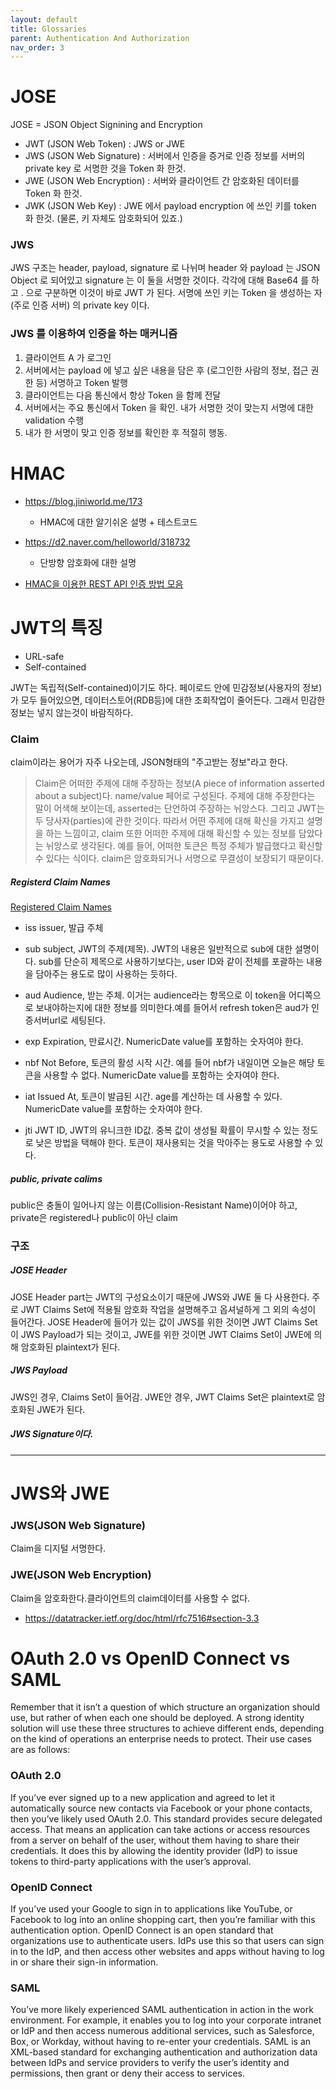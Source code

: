 ```yaml
---
layout: default
title: Glossaries
parent: Authentication And Authorization
nav_order: 3
---
```


# JOSE
 JOSE = JSON Object Signining and Encryption

* JWT (JSON Web Token) : JWS or JWE
* JWS (JSON Web Signature) : 서버에서 인증을 증거로 인증 정보를 서버의 private key 로 서명한 것을 Token 화 한것.
* JWE (JSON Web Encryption) : 서버와 클라이언트 간 암호화된 데이터를 Token 화 한것.
* JWK (JSON Web Key) : JWE 에서 payload encryption 에 쓰인 키를 token 화 한것. (물론, 키 자체도 암호화되어 있죠.)

### JWS
JWS 구조는 header, payload, signature 로 나뉘며 header 와 payload 는 JSON Object 로 되어있고 signature 는 이 둘을 서명한 것이다. 각각에 대해 Base64  를 하고 . 으로 구분하면 이것이 바로 JWT 가 된다. 서명에 쓰인 키는 Token 을 생성하는 자 (주로 인증 서버) 의 private key 이다.

### JWS 를 이용하여 인증을 하는 매커니즘

1. 클라이언트 A 가 로그인
2. 서버에서는 payload 에 넣고 싶은 내용을 담은 후 (로그인한 사람의 정보, 접근 권한 등) 서명하고 Token 발행
3. 클라이언트는 다음 통신에서 항상 Token 을 함께 전달
4. 서버에서는 주요 통신에서 Token 을 확인. 내가 서명한 것이 맞는지 서명에 대한 validation 수행
5. 내가 한 서명이 맞고 인증 정보를 확인한 후 적절히 행동.


# HMAC
 * https://blog.jiniworld.me/173
   + HMAC에 대한 알기쉬온 설명 + 테스트코드

 * https://d2.naver.com/helloworld/318732
   + 단방향 암호화에 대한 설명

 * [HMAC을 이용한 REST API 인증 방법 모음](https://bcho.tistory.com/m/725)


# JWT의 특징

 * URL-safe
 * Self-contained

JWT는 독립적(Self-contained)이기도 하다. 페이로드 안에 민감정보(사용자의 정보)가 모두 들어있으면, 데이터스토어(RDB등)에 대한 조회작업이 줄어든다. 
그래서 민감한 정보는 넣지 않는것이 바람직하다.

### Claim
claim이라는 용어가 자주 나오는데, JSON형태의 "주고받는 정보"라고 한다. 

> Claim은 어떠한 주제에 대해 주장하는 정보(A piece of information asserted about a subject)다. name/value 페어로 구성된다. 
> 주제에 대해 주장한다는 말이 어색해 보이는데, asserted는 단언하여 주장하는 뉘앙스다. 그리고 JWT는 두 당사자(parties)에 관한 것이다. 
> 따라서 어떤 주제에 대해 확신을 가지고 설명을 하는 느낌이고, claim 또한 어떠한 주제에 대해 확신할 수 있는 정보를 담았다는 뉘앙스로 생각된다. 
> 예를 들어, 어떠한 토큰은 특정 주체가 발급했다고 확신할 수 있다는 식이다. claim은 암호화되거나 서명으로 무결성이 보장되기 때문이다.

##### Registerd Claim Names

[Registered Claim Names](https://datatracker.ietf.org/doc/html/rfc7519#section-4.1)

 * iss
   issuer, 발급 주체
   
 * sub
   subject, JWT의 주제(제목). JWT의 내용은 일반적으로 sub에 대한 설명이다.
   sub를 단순히 제목으로 사용하기보다는, user ID와 같이 전체를 포괄하는 내용을 담아주는 용도로 많이 사용하는 듯하다.

 * aud
   Audience, 받는 주체. 이거는 audience라는 항목으로 이 token을 어디쪽으로 보내야하는지에 대한 정보를 의미한다.예를 들어서 refresh token은 aud가 인증서버url로 세팅된다. 
   
 * exp
   Expiration, 만료시간. NumericDate value를 포함하는 숫자여야 한다.

 * nbf
   Not Before, 토큰의 활성 시작 시간. 예를 들어 nbf가 내일이면 오늘은 해당 토큰을 사용할 수 없다. NumericDate value를 포함하는 숫자여야 한다.
   
 * iat
   Issued At, 토큰이 발급된 시간. age를 계산하는 데 사용할 수 있다. NumericDate value를 포함하는 숫자여야 한다.

 * jti
   JWT ID, JWT의 유니크한 ID값. 중복 값이 생성될 확률이 무시할 수 있는 정도로 낮은 방법을 택해야 한다. 토큰이 재사용되는 것을 막아주는 용도로 사용할 수 있다.



##### public, private calims
public은 충돌이 일어나지 않는 이름(Collision-Resistant Name)이어야 하고, private은 registered나 public이 아닌 claim



### 구조

##### JOSE Header

JOSE Header part는 JWT의 구성요소이기 때문에 JWS와 JWE 둘 다 사용한다. 주로 JWT Claims Set에 적용될 암호화 작업을 설명해주고 옵셔널하게 그 외의 속성이 들어간다.
JOSE Header에 들어가 있는 값이 JWS를 위한 것이면 JWT Claims Set이 JWS Payload가 되는 것이고, JWE를 위한 것이면 JWT Claims Set이 JWE에 의해 암호화된 plaintext가 된다.


##### JWS Payload

JWS인 경우, Claims Set이 들어감.
JWE안 경우, JWT Claims Set은 plaintext로 암호화된 JWE가 된다.


##### JWS Signature이다.



---
# JWS와 JWE

### JWS(JSON Web Signature)
Claim을 디지털 서명한다. 




### JWE(JSON Web Encryption)
Claim을 암호화한다.클라이언트의 claim데이터를 사용할 수 없다.

* https://datatracker.ietf.org/doc/html/rfc7516#section-3.3


# OAuth 2.0 vs OpenID Connect vs SAML
Remember that it isn’t a question of which structure an organization should use, but rather of when each one should be deployed. A strong identity solution will use these three structures to achieve different ends, depending on the kind of operations an enterprise needs to protect. Their use cases are as follows:

### OAuth 2.0
If you’ve ever signed up to a new application and agreed to let it automatically source new contacts via Facebook or your phone contacts, then you’ve likely used OAuth 2.0. This standard provides secure delegated access. That means an application can take actions or access resources from a server on behalf of the user, without them having to share their credentials. It does this by allowing the identity provider (IdP) to issue tokens to third-party applications with the user’s approval.

### OpenID Connect
If you’ve used your Google to sign in to applications like YouTube, or Facebook to log into an online shopping cart, then you’re familiar with this authentication option. OpenID Connect is an open standard that organizations use to authenticate users. IdPs use this so that users can sign in to the IdP, and then access other websites and apps without having to log in or share their sign-in information.

### SAML
You’ve more likely experienced SAML authentication in action in the work environment. For example, it enables you to log into your corporate intranet or IdP and then access numerous additional services, such as Salesforce, Box, or Workday, without having to re-enter your credentials. SAML is an XML-based standard for exchanging authentication and authorization data between IdPs and service providers to verify the user’s identity and permissions, then grant or deny their access to services.
